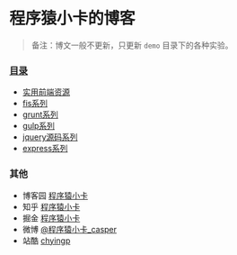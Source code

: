 程序猿小卡的博客
====

>备注：博文一般不更新，只更新 `demo` 目录下的各种实验。

### [目录](https://github.com/chyingp/blog/issues)

* [实用前端资源](https://github.com/chyingp/blog/issues/15)
* [fis系列](https://github.com/chyingp/blog/issues?labels=fis)
* [grunt系列](https://github.com/chyingp/blog/issues?labels=grunt)
* [gulp系列](https://github.com/chyingp/blog/issues?labels=gulp)
* [jquery源码系列](https://github.com/chyingp/blog/issues?labels=jQuery)
* [express系列](https://github.com/chyingp/blog/labels/express)

### 其他

* 博客园 [程序猿小卡](http://www.cnblogs.com/chyingp/)
* 知乎 [程序猿小卡](https://www.zhihu.com/people/chen-ying-ping-57)
* 掘金 [程序猿小卡](https://juejin.im/user/57d7b029a22b9d006c6bf3d4)
* 微博 [@程序猿小卡_casper](http://weibo.com/chyingp)
* 站酷 [chyingp](http://www.zcool.com.cn/u/346408)
